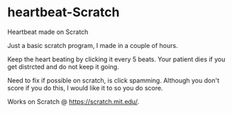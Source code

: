# heartbeat-Scratch
Heartbeat made on Scratch

Just a basic scratch program, I made in a couple of hours.

Keep the heart beating by clicking it every 5 beats. Your patient dies if you get distrcted and do not keep it going.

Need to fix if possible on scratch, is click spamming. Although you don't score if you do this, I would like it to so you do score. 

Works on Scratch @ https://scratch.mit.edu/. 
